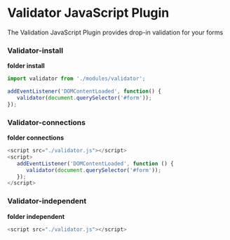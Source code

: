 # Validator JavaScript Plugin
The Validation JavaScript Plugin provides drop-in validation for your forms

### Validator-install
**folder install**
```js
import validator from './modules/validator';

addEventListener('DOMContentLoaded', function() {
   validator(document.querySelector('#form'));
});
```

### Validator-connections
**folder connections**
```js
<script src="./validator.js"></script>
<script>
   addEventListener('DOMContentLoaded', function () {
      validator(document.querySelector('#form'));
   });
</script>
```

### Validator-independent
**folder independent**
```js
<script src="./validator.js"></script>
```
